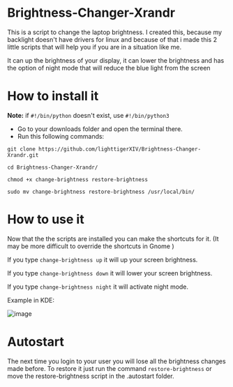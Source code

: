 # Brightness-Changer-Xrandr
This is a script to change the laptop brightness.
I created this, because my backlight doesn't have drivers for linux and because of that i made this 2 little scripts that will help you if you are in a situation like me.

It can up the brightness of your display, it can lower the brightness and has the option of night mode that will reduce the blue light from the screen


# How to install it

**Note:** if  `#!/bin/python` doesn't exist, use `#!/bin/python3`

* Go to your downloads folder and open the terminal there.
* Run this following commands:

`git clone https://github.com/lighttigerXIV/Brightness-Changer-Xrandr.git`

`cd Brightness-Changer-Xrandr/`

`chmod +x change-brightness restore-brightness`

`sudo mv change-brightness restore-brightness /usr/local/bin/`

# How to use it


Now that the the scripts are installed you can make the shortcuts for it. (It may be more difficult to override the shortcuts in Gnome )

If you type `change-brightness up` it will up your screen brightness.

If you type `change-brightness down` it will lower your screen brightness.

If you type `change-brightness night` it will activate night mode.

Example in KDE:

![image](https://user-images.githubusercontent.com/35658492/152428238-d0476d34-ce86-420e-a1d0-9eb59caa5944.png)

# Autostart

The next time you login to your user you will lose all the brightness changes made before. 
To restore it just run the command `restore-brightness` or move the restore-brightness script in the .autostart folder.






